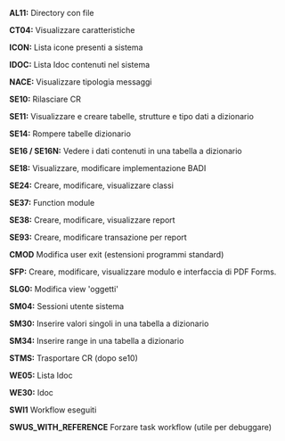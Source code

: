 **AL11:** Directory con file

**CT04:** Visualizzare caratteristiche

**ICON:** Lista icone presenti a sistema

**IDOC:** Lista Idoc contenuti nel sistema

**NACE:** Visualizzare tipologia messaggi

**SE10:** Rilasciare CR

**SE11:** Visualizzare e creare tabelle, strutture e tipo dati a dizionario

**SE14:**  Rompere tabelle dizionario

**SE16 / SE16N:** Vedere i dati contenuti in una tabella a dizionario

**SE18:** Visualizzare, modificare implementazione BADI 

**SE24:** Creare, modificare, visualizzare classi

**SE37:** Function module

**SE38:** Creare, modificare, visualizzare report

**SE93:** Creare, modificare transazione per report

**CMOD** Modifica user exit (estensioni programmi standard)

**SFP:** Creare, modificare, visualizzare modulo e interfaccia di PDF Forms.

**SLG0:** Modifica view 'oggetti'

**SM04:** Sessioni utente sistema

**SM30:** Inserire valori singoli in una tabella a dizionario

**SM34:** Inserire range in una tabella a dizionario

**STMS:** Trasportare CR (dopo se10)

**WE05:** Lista Idoc

**WE30:** Idoc

**SWI1** Workflow eseguiti

**SWUS_WITH_REFERENCE** Forzare task workflow (utile per debuggare)
